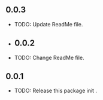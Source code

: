 

## 0.0.3
* TODO: Update ReadMe file.

* ## 0.0.2
* TODO: Change ReadMe file.

## 0.0.1
* TODO: Release this package init .

